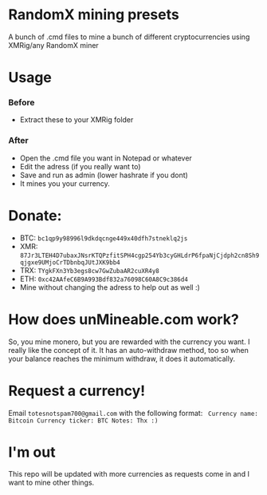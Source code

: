# RandomX mining presets
A bunch of .cmd files to mine a bunch of different cryptocurrencies using XMRig/any RandomX miner
# Usage
### Before
 - Extract these to your XMRig folder
### After
 - Open the .cmd file you want in Notepad or whatever
 - Edit the adress (if you really want to)
 - Save and run as admin (lower hashrate if you dont)
 - It mines you your currency.
# Donate:
 - BTC: `bc1qp9y98996l9dkdqcnge449x40dfh7stneklq2js`
 - XMR: `87Jr3LTEH4D7ubaxJNsrKTQPzfitSPH4cgp254Yb3cyGHLdrP6fpaNjCjdph2cn8Sh9qjgxe9UMjoCrTDbnbqJUtJXK9bb4`
 - TRX: `TYgkFXn3Yb3egs8cw7GwZubaAR2cuXR4y8`
 - ETH: `0xc42AAfeC6B9A993Bdf832a76098C60A8C9c386d4`
 - Mine without changing the adress to help out as well :)
# How does unMineable.com work?
So, you mine monero, but you are rewarded with the currency you want. I really like the concept of it.
It has an auto-withdraw method, too so when your balance reaches the minimum withdraw, it does it automatically.
# Request a currency!
Email `totesnotspam700@gmail.com` with the following format: `
Currency name: Bitcoin
Currency ticker: BTC
Notes: Thx :)`
# I'm out
This repo will be updated with more currencies as requests come in and I want to mine other things.
